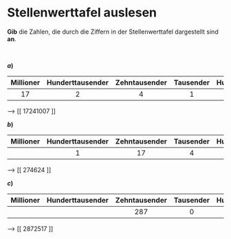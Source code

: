 <!--
version:  0.0.1

language: de

@style
input {
    text-align: center;
}
@end

formula: \carry   \textcolor{red}{\scriptsize #1}
formula: \digit   \rlap{\carry{#1}}\phantom{#2}#2
formula: \permil  \text{‰}

import: https://raw.githubusercontent.com/LiaTemplates/Tikz-Jax/main/README.md

script: https://cdn.jsdelivr.net/gh/LiaTemplates/Tikz-Jax@main/dist/index.js

tags: Vokabeln, Zahlenverständnis, leicht, sehr niedrig, Angeben

comment: Ziffern in einer Stellenwerttafel ergeben eine Zahl. Gib diese Zahl an.

author: Martin Lommatzsch

-->




# Stellenwerttafel auslesen

**Gib** die Zahlen, die durch die Ziffern in der Stellenwerttafel dargestellt sind **an**.



<br>

__$a)\;\;$__ 

<!-- data-type="none" -->
|  Millioner  |  Hunderttausender  |   Zehntausender   |  Tausender   |  Hunderter |  Zehner   |  Einer  |
| :---------: | :----------------: | :---------------: | :----------: | :--------: | :-------: | :-----: |
|      17     |         2          |         4         |      1       |     0      |     0     |    7    |

--> [[  17241007  ]]
<br>

__$b)\;\;$__ 

<!-- data-type="none" -->
|  Millioner  |  Hunderttausender  |   Zehntausender   |  Tausender   |  Hunderter |  Zehner   |  Einer  |
| :---------: | :----------------: | :---------------: | :----------: | :--------: | :-------: | :-----: |
|             |          1         |         17        |      4       |     5      |     12    |    4    |

--> [[   274624  ]]
<br>

__$c)\;\;$__ 

<!-- data-type="none" -->
|  Millioner  |  Hunderttausender  |   Zehntausender   |  Tausender   |  Hunderter |  Zehner   |  Einer  |
| :---------: | :----------------: | :---------------: | :----------: | :--------: | :-------: | :-----: |
|             |                    |        287        |       0      |     24     |     0     |   117   |

--> [[  2872517  ]]


